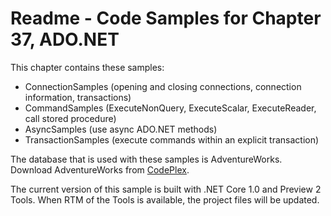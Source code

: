 # Readme - Code Samples for Chapter 37, ADO.NET

This chapter contains these samples:

* ConnectionSamples (opening and closing connections, connection information, transactions)
* CommandSamples (ExecuteNonQuery, ExecuteScalar, ExecuteReader, call stored procedure)
* AsyncSamples (use async ADO.NET methods)
* TransactionSamples (execute commands within an explicit transaction)

The database that is used with these samples is AdventureWorks. Download AdventureWorks from [CodePlex](https://msftdbprodsamples.codeplex.com).

The current version of this sample is built with .NET Core 1.0 and Preview 2 Tools. 
When RTM of the Tools is available, the project files will be updated.